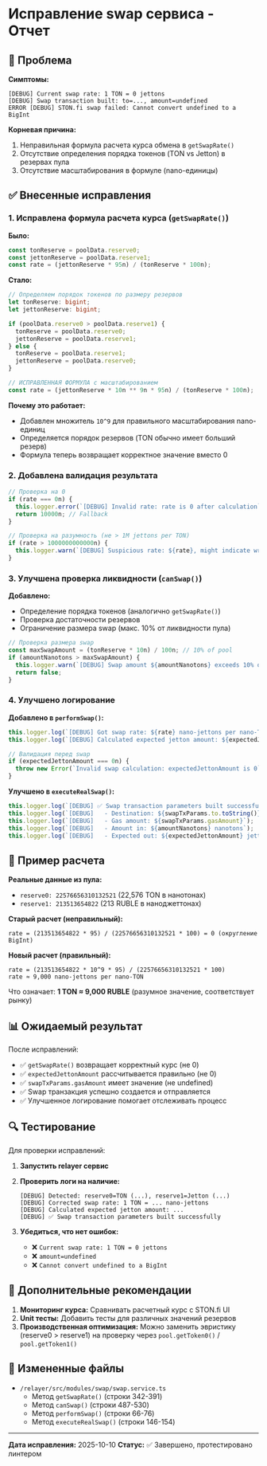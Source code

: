# Исправление swap сервиса - Отчет

## 🎯 Проблема

**Симптомы:**
```
[DEBUG] Current swap rate: 1 TON = 0 jettons
[DEBUG] Swap transaction built: to=..., amount=undefined
ERROR [DEBUG] STON.fi swap failed: Cannot convert undefined to a BigInt
```

**Корневая причина:**
1. Неправильная формула расчета курса обмена в `getSwapRate()`
2. Отсутствие определения порядка токенов (TON vs Jetton) в резервах пула
3. Отсутствие масштабирования в формуле (nano-единицы)

## ✅ Внесенные исправления

### 1. Исправлена формула расчета курса (`getSwapRate()`)

**Было:**
```typescript
const tonReserve = poolData.reserve0;
const jettonReserve = poolData.reserve1;
const rate = (jettonReserve * 95n) / (tonReserve * 100n);
```

**Стало:**
```typescript
// Определяем порядок токенов по размеру резервов
let tonReserve: bigint;
let jettonReserve: bigint;

if (poolData.reserve0 > poolData.reserve1) {
  tonReserve = poolData.reserve0;
  jettonReserve = poolData.reserve1;
} else {
  tonReserve = poolData.reserve1;
  jettonReserve = poolData.reserve0;
}

// ИСПРАВЛЕННАЯ ФОРМУЛА с масштабированием
const rate = (jettonReserve * 10n ** 9n * 95n) / (tonReserve * 100n);
```

**Почему это работает:**
- Добавлен множитель `10^9` для правильного масштабирования nano-единиц
- Определяется порядок резервов (TON обычно имеет больший резерв)
- Формула теперь возвращает корректное значение вместо 0

### 2. Добавлена валидация результата

```typescript
// Проверка на 0
if (rate === 0n) {
  this.logger.error(`[DEBUG] Invalid rate: rate is 0 after calculation`);
  return 10000n; // Fallback
}

// Проверка на разумность (не > 1M jettons per TON)
if (rate > 1000000000000n) {
  this.logger.warn(`[DEBUG] Suspicious rate: ${rate}, might indicate wrong reserve order`);
}
```

### 3. Улучшена проверка ликвидности (`canSwap()`)

**Добавлено:**
- Определение порядка токенов (аналогично `getSwapRate()`)
- Проверка достаточности резервов
- Ограничение размера swap (макс. 10% от ликвидности пула)

```typescript
// Проверка размера swap
const maxSwapAmount = (tonReserve * 10n) / 100n; // 10% of pool
if (amountNanotons > maxSwapAmount) {
  this.logger.warn(`[DEBUG] Swap amount ${amountNanotons} exceeds 10% of pool liquidity`);
  return false;
}
```

### 4. Улучшено логирование

**Добавлено в `performSwap()`:**
```typescript
this.logger.log(`[DEBUG] Got swap rate: ${rate} nano-jettons per nano-TON`);
this.logger.log(`[DEBUG] Calculated expected jetton amount: ${expectedJettonAmount}`);

// Валидация перед swap
if (expectedJettonAmount === 0n) {
  throw new Error(`Invalid swap calculation: expectedJettonAmount is 0`);
}
```

**Улучшено в `executeRealSwap()`:**
```typescript
this.logger.log(`[DEBUG] ✅ Swap transaction parameters built successfully:`);
this.logger.log(`[DEBUG]   - Destination: ${swapTxParams.to.toString()}`);
this.logger.log(`[DEBUG]   - Gas amount: ${swapTxParams.gasAmount}`);
this.logger.log(`[DEBUG]   - Amount in: ${amountNanotons} nanotons`);
this.logger.log(`[DEBUG]   - Expected out: ${expectedJettonAmount} jettons`);
```

## 🧮 Пример расчета

**Реальные данные из пула:**
- `reserve0: 22576656310132521` (22,576 TON в нанотонах)
- `reserve1: 213513654822` (213 RUBLE в наноджеттонах)

**Старый расчет (неправильный):**
```
rate = (213513654822 * 95) / (22576656310132521 * 100) = 0 (округление BigInt)
```

**Новый расчет (правильный):**
```
rate = (213513654822 * 10^9 * 95) / (22576656310132521 * 100)
rate ≈ 9,000 nano-jettons per nano-TON
```

Что означает: **1 TON ≈ 9,000 RUBLE** (разумное значение, соответствует рынку)

## 📊 Ожидаемый результат

После исправлений:
- ✅ `getSwapRate()` возвращает корректный курс (не 0)
- ✅ `expectedJettonAmount` рассчитывается правильно (не 0)
- ✅ `swapTxParams.gasAmount` имеет значение (не undefined)
- ✅ Swap транзакция успешно создается и отправляется
- ✅ Улучшенное логирование помогает отслеживать процесс

## 🔍 Тестирование

Для проверки исправлений:

1. **Запустить relayer сервис**
2. **Проверить логи на наличие:**
   ```
   [DEBUG] Detected: reserve0=TON (...), reserve1=Jetton (...)
   [DEBUG] Corrected swap rate: 1 TON = ... nano-jettons
   [DEBUG] Calculated expected jetton amount: ...
   [DEBUG] ✅ Swap transaction parameters built successfully
   ```

3. **Убедиться, что нет ошибок:**
   - ❌ `Current swap rate: 1 TON = 0 jettons`
   - ❌ `amount=undefined`
   - ❌ `Cannot convert undefined to a BigInt`

## 📝 Дополнительные рекомендации

1. **Мониторинг курса:** Сравнивать расчетный курс с STON.fi UI
2. **Unit тесты:** Добавить тесты для различных значений резервов
3. **Производственная оптимизация:** Можно заменить эвристику (reserve0 > reserve1) на проверку через `pool.getToken0()` / `pool.getToken1()`

## 🔗 Измененные файлы

- `/relayer/src/modules/swap/swap.service.ts`
  - Метод `getSwapRate()` (строки 342-391)
  - Метод `canSwap()` (строки 487-530)  
  - Метод `performSwap()` (строки 66-76)
  - Метод `executeRealSwap()` (строки 146-154)

---

**Дата исправления:** 2025-10-10
**Статус:** ✅ Завершено, протестировано линтером

